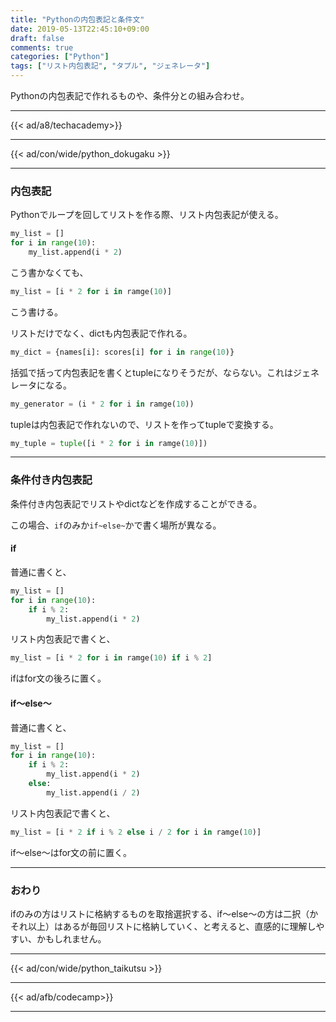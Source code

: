 ```yaml
---
title: "Pythonの内包表記と条件文"
date: 2019-05-13T22:45:10+09:00
draft: false
comments: true
categories: ["Python"]
tags: ["リスト内包表記", "タプル", "ジェネレータ"]
---
```


Pythonの内包表記で作れるものや、条件分との組み合わせ。

<!--more-->

---

{{< ad/a8/techacademy>}}

---

{{< ad/con/wide/python_dokugaku >}}

---

### 内包表記

Pythonでループを回してリストを作る際、リスト内包表記が使える。

```py
my_list = []
for i in range(10):
    my_list.append(i * 2)
```

こう書かなくても、

```py
my_list = [i * 2 for i in ramge(10)]
```

こう書ける。

リストだけでなく、dictも内包表記で作れる。

```py
my_dict = {names[i]: scores[i] for i in range(10)}
```

括弧で括って内包表記を書くとtupleになりそうだが、ならない。これはジェネレータになる。

```py
my_generator = (i * 2 for i in ramge(10))
```

tupleは内包表記で作れないので、リストを作ってtupleで変換する。

```py
my_tuple = tuple([i * 2 for i in ramge(10)])
```

---

### 条件付き内包表記

条件付き内包表記でリストやdictなどを作成することができる。

この場合、`if`のみか`if~else~`かで書く場所が異なる。

#### if

普通に書くと、

```py
my_list = []
for i in range(10):
    if i % 2:
        my_list.append(i * 2)
```

リスト内包表記で書くと、

```py
my_list = [i * 2 for i in ramge(10) if i % 2]
```

ifはfor文の後ろに置く。

#### if〜else〜

普通に書くと、

```py
my_list = []
for i in range(10):
    if i % 2:
        my_list.append(i * 2)
    else:
        my_list.append(i / 2)
```

リスト内包表記で書くと、

```py
my_list = [i * 2 if i % 2 else i / 2 for i in ramge(10)]
```

if〜else〜はfor文の前に置く。

---

### おわり

ifのみの方はリストに格納するものを取捨選択する、if〜else〜の方は二択（かそれ以上）はあるが毎回リストに格納していく、と考えると、直感的に理解しやすい、かもしれません。

---

{{< ad/con/wide/python_taikutsu >}}

---

{{< ad/afb/codecamp>}}

---
